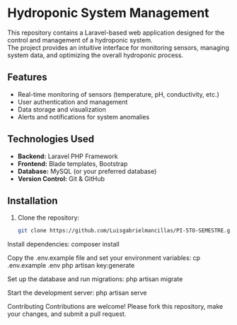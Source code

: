 # Hydroponic System Management

This repository contains a Laravel-based web application designed for the control and management of a hydroponic system.  
The project provides an intuitive interface for monitoring sensors, managing system data, and optimizing the overall hydroponic process.

## Features

- Real-time monitoring of sensors (temperature, pH, conductivity, etc.)
- User authentication and management
- Data storage and visualization
- Alerts and notifications for system anomalies

## Technologies Used

- **Backend:** Laravel PHP Framework  
- **Frontend:** Blade templates, Bootstrap  
- **Database:** MySQL (or your preferred database)  
- **Version Control:** Git & GitHub

## Installation

1. Clone the repository:  
   ```bash
   git clone https://github.com/Luisgabrielmancillas/PI-5TO-SEMESTRE.git
Install dependencies:
composer install


Copy the .env.example file and set your environment variables:
cp .env.example .env
php artisan key:generate


Set up the database and run migrations:
php artisan migrate


Start the development server:
php artisan serve


Contributing
Contributions are welcome! Please fork this repository, make your changes, and submit a pull request.